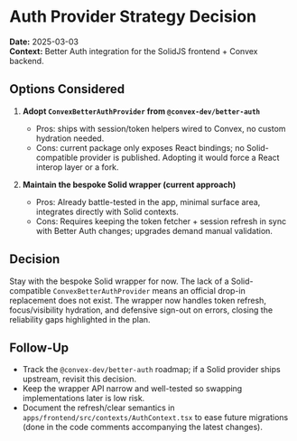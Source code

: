 # Auth Provider Strategy Decision

**Date:** 2025-03-03  
**Context:** Better Auth integration for the SolidJS frontend + Convex backend.

## Options Considered

1. **Adopt `ConvexBetterAuthProvider` from `@convex-dev/better-auth`**
   - Pros: ships with session/token helpers wired to Convex, no custom hydration needed.
   - Cons: current package only exposes React bindings; no Solid-compatible provider is published. Adopting it would force a React interop layer or a fork.

2. **Maintain the bespoke Solid wrapper (current approach)**
   - Pros: Already battle-tested in the app, minimal surface area, integrates directly with Solid contexts.
   - Cons: Requires keeping the token fetcher + session refresh in sync with Better Auth changes; upgrades demand manual validation.

## Decision

Stay with the bespoke Solid wrapper for now. The lack of a Solid-compatible `ConvexBetterAuthProvider` means an official drop-in replacement does not exist. The wrapper now handles token refresh, focus/visibility hydration, and defensive sign-out on errors, closing the reliability gaps highlighted in the plan.

## Follow-Up

- Track the `@convex-dev/better-auth` roadmap; if a Solid provider ships upstream, revisit this decision.
- Keep the wrapper API narrow and well-tested so swapping implementations later is low risk.
- Document the refresh/clear semantics in `apps/frontend/src/contexts/AuthContext.tsx` to ease future migrations (done in the code comments accompanying the latest changes).
